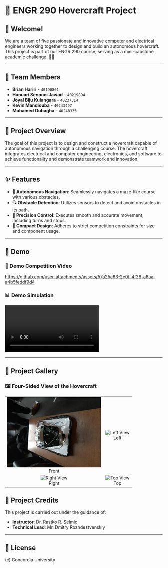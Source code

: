 # 🚀 ENGR 290 Hovercraft Project

## 🌟 Welcome!

We are a team of five passionate and innovative computer and electrical engineers working together to design and build an autonomous hovercraft. This project is part of our ENGR 290 course, serving as a mini-capstone academic challenge. 👋🗿

---

## 👥 Team Members

- **Brian Hariri** - `40190861`  
- **Haouari Senouci Jawad** - `40219894`  
- **Joyal Biju Kulangara** - `40237314`  
- **Kevin Mandiouba** - `40243497`  
- **Mohamed Oubagha** - `40248333`  

---

## 📖 Project Overview

The goal of this project is to design and construct a hovercraft capable of autonomous navigation through a challenging course. The hovercraft integrates electrical and computer engineering, electronics, and software to achieve functionality and demonstrate teamwork and innovation.

---

## ✨ Features

- **🧭 Autonomous Navigation**: Seamlessly navigates a maze-like course with various obstacles.
- **🔍 Obstacle Detection**: Utilizes sensors to detect and avoid obstacles in its path.
- **🎯 Precision Control**: Executes smooth and accurate movement, including turns and stops.
- **📏 Compact Design**: Adheres to strict competition constraints for size and component usage.

---

## 🎥 Demo

### 🏁 Demo Competition Video
https://github.com/user-attachments/assets/57a25a63-2e0f-4f28-a6aa-a4b5feddf9d4


### 📊 Demo Simulation
![Simulation Video](media/simulation.mp4)

---

## 📸 Project Gallery

### 🖼️ Four-Sided View of the Hovercraft

<table align="center">
  <tr>
    <td align="center">
      <img src="images/front.jpg" alt="Front View" width="300"/><br>Front
    </td>
    <td align="center">
      <img src="images/left.jpg" alt="Left View" width="300"/><br>Left
    </td>
  </tr>
  <tr>
    <td align="center">
      <img src="images/right.jpg" alt="Right View" width="300"/><br>Right
    </td>
    <td align="center">
      <img src="images/top.jpg" alt="Top View" width="300"/><br>Top
    </td>
  </tr>
</table>

## 🙌 Project Credits

This project is carried out under the guidance of:

- **Instructor**: Dr. Rastko R. Selmic  
- **Technical Lead**: Mr. Dmitry Rozhdestvenskiy  

---


## 🏫 License

(c) Concordia University
